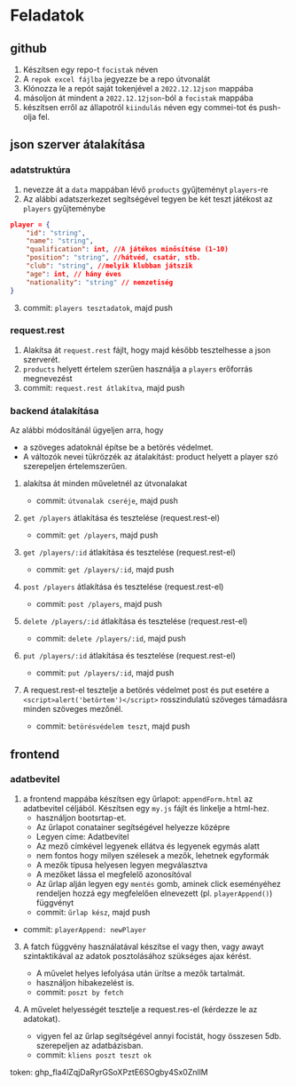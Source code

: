 # Feladatok
## github
1. Készítsen egy repo-t `focistak` néven
2. A `repok excel fájlba` jegyezze be a repo útvonalát
3. Klónozza le a repót saját tokenjével a `2022.12.12json` mappába
4. másoljon át mindent a `2022.12.12json`-ból a `focistak` mappába
5. készítsen erről az állapotról `kiindulás` néven egy commei-tot és push-olja fel.

## json szerver átalakítása
### adatstruktúra
1. nevezze át a `data` mappában lévő `products` gyűjteményt `players`-re
2. Az alábbi adatszerkezet segítségével tegyen be két teszt játékost az `players` gyűjteménybe
```json
player = {
    "id": "string", 
    "name": "string",
    "qualification": int, //A játékos minősítése (1-10)
    "position": "string", //hátvéd, csatár, stb.
    "club": "string", //melyik klubban játszik
    "age": int, // hány éves
    "nationality": "string" // nemzetiség
}
```
3. commit: `players tesztadatok`, majd push

### request.rest
1. Alakítsa át `request.rest` fájlt, hogy majd később tesztelhesse a json szerverét. 
2. `products` helyett értelem szerűen használja a `players` erőforrás megnevezést
3. commit: `request.rest átlakítva`, majd push

### backend átalakítása
Az alábbi módosítánál ügyeljen arra, hogy 
- a szöveges adatoknál építse be a betörés védelmet.
- A változók nevei tükrözzék az átalakítást: product helyett a player szó szerepeljen értelemszerűen.

1. alakítsa át minden műveletnél az útvonalakat
    - commit: `útvonalak cseréje`, majd push

2. `get /players` átlakítása és tesztelése (request.rest-el)
    - commit: `get /players`, majd push

3. `get /players/:id` átlakítása és tesztelése (request.rest-el)
    - commit: `get /players/:id`, majd push

4. `post /players` átlakítása és tesztelése (request.rest-el)
    - commit: `post /players`, majd push

5. `delete /players/:id` átlakítása és tesztelése (request.rest-el)
    - commit: `delete /players/:id`, majd push    

6. `put /players/:id` átlakítása és tesztelése (request.rest-el)
    - commit: `put /players/:id`, majd push

7. A request.rest-el tesztelje a betörés védelmet post és put esetére a `<script>alert('betörtem')</script>` rosszindulatú szöveges támadásra minden szöveges mezőnél.   
    - commit: `betörésvédelem teszt`, majd push

## frontend        
### adatbevitel
1. a frontend mappába készítsen egy űrlapot: `appendForm.html` az adatbevitel céljából. Készítsen egy `my.js` fájlt és linkelje a html-hez.
    - használjon bootsrtap-et.
    - Az űrlapot conatainer segítségével helyezze középre
    - Legyen címe: Adatbevitel
    - Az mező címkével legyenek ellátva és legyenek egymás alatt
    - nem fontos hogy milyen szélesek a mezők, lehetnek egyformák
    - A mezők típusa helyesen legyen megválasztva
    - A mezőket lássa el megfelelő azonosítóval
    - Az űrlap alján legyen egy `mentés` gomb, aminek click eseményéhez rendeljen hozzá egy megfelelően elnevezett (pl. `playerAppend()`) függvényt
    - commit: `űrlap kész`, majd push

- commit: `playerAppend: newPlayer` 

3. A fatch függvény használatával készítse el vagy then, vagy awayt szintaktikával az adatok posztolásához szükséges ajax kérést. 
    - A művelet helyes lefolyása után ürítse a mezők tartalmát.
    - használjon hibakezelést is.
    - commit: `poszt by fetch`

4. A művelet helyességét tesztelje a request.res-el (kérdezze le az adatokat).
    - vigyen fel az űrlap segítségével annyi focistát, hogy összesen 5db. szerepeljen az adatbázisban.
    - commit: `kliens poszt teszt ok`



token: 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
